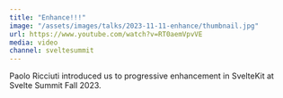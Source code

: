 ```yaml
---
title: "Enhance!!!"
image: "/assets/images/talks/2023-11-11-enhance/thumbnail.jpg"
url: https://www.youtube.com/watch?v=RT0aemVpvVE
media: video
channel: sveltesummit
---
```


Paolo Ricciuti introduced us to progressive enhancement in SvelteKit at Svelte Summit Fall 2023.
